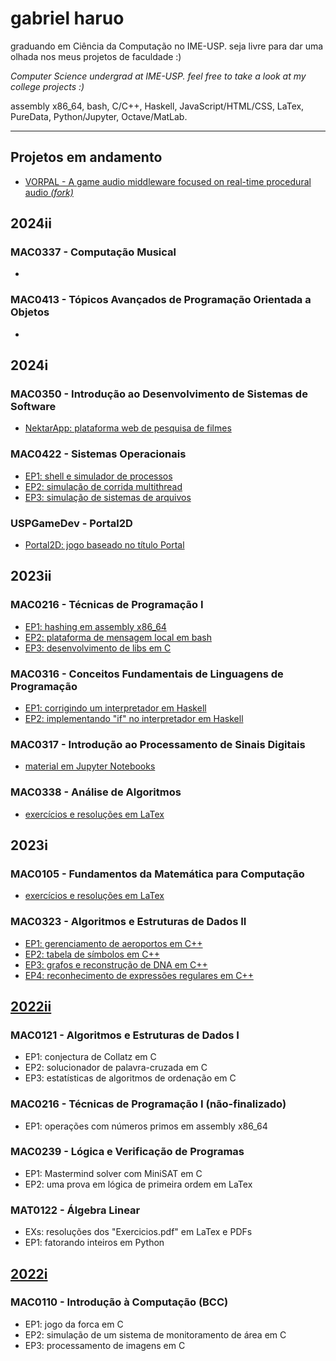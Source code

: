 # gabriel haruo

graduando em Ciência da Computação no IME-USP.
seja livre para dar uma olhada nos meus projetos de faculdade :)

_Computer Science undergrad at IME-USP._
_feel free to take a look at my college projects :)_

assembly x86_64, bash, C/C++, Haskell, JavaScript/HTML/CSS, LaTex, PureData, Python/Jupyter, Octave/MatLab.

---

## Projetos em andamento

- [VORPAL - A game audio middleware focused on real-time procedural audio _(fork)_](https://github.com/haruo-gabriel/vorpal)

## 2024ii

### MAC0337 - Computação Musical

*

### MAC0413 - Tópicos Avançados de Programação Orientada a Objetos

* 

## 2024i

### MAC0350 - Introdução ao Desenvolvimento de Sistemas de Software

* [NektarApp: plataforma web de pesquisa de filmes](https://gitlab.com/hariac/nektarapp)

### MAC0422 - Sistemas Operacionais

* [EP1: shell e simulador de processos](https://github.com/haruo-gabriel/mac0422-ep1-2024i)
* [EP2: simulação de corrida multithread](https://github.com/haruo-gabriel/mac0422-ep2-2024i)
* [EP3: simulação de sistemas de arquivos](https://github.com/haruo-gabriel/mac0422-ep3-2024i)

### USPGameDev - Portal2D

* [Portal2D: jogo baseado no título Portal](https://gitlab.com/uspgamedev/treinamento/2024-1-portal-2d)

## 2023ii

### MAC0216 - Técnicas de Programação I

* [EP1: hashing em assembly x86_64](https://github.com/haruo-gabriel/mac0216-ep1-2023ii)
* [EP2: plataforma de mensagem local em bash](https://github.com/haruo-gabriel/mac0216-ep2-2023ii)
* [EP3: desenvolvimento de libs em C](https://github.com/haruo-gabriel/mac0216-ep3-2023ii)

### MAC0316 - Conceitos Fundamentais de Linguagens de Programação

* [EP1: corrigindo um interpretador em Haskell](https://github.com/haruo-gabriel/mac0316-ep1-2023ii)
* [EP2: implementando "if" no interpretador em Haskell](https://github.com/haruo-gabriel/mac0316-ep2-2023ii)

### MAC0317 - Introdução ao Processamento de Sinais Digitais

* [material em Jupyter Notebooks](https://github.com/haruo-gabriel/mac0317-2023ii)

### MAC0338 - Análise de Algoritmos

* [exercícios e resoluções em LaTex](https://github.com/haruo-gabriel/mac0338-listas-2023ii)

## 2023i

### MAC0105 - Fundamentos da Matemática para Computação

* [exercícios e resoluções em LaTex](https://github.com/haruo-gabriel/mac0105-exercicios-2023i)

### MAC0323 - Algoritmos e Estruturas de Dados II

* [EP1: gerenciamento de aeroportos em C++](https://github.com/haruo-gabriel/mac0323-ep1-2023i)
* [EP2: tabela de símbolos em C++](https://github.com/haruo-gabriel/mac0323-ep2-2023i)
* [EP3: grafos e reconstrução de DNA em C++](https://github.com/haruo-gabriel/mac0323-ep3-2023i)
* [EP4: reconhecimento de expressões regulares em C++](https://github.com/haruo-gabriel/mac0323-ep4-2023i)

## [2022ii](https://github.com/haruo-gabriel/bcc2022ii)

### MAC0121 - Algoritmos e Estruturas de Dados I

* EP1: conjectura de Collatz em C
* EP2: solucionador de palavra-cruzada em C
* EP3: estatísticas de algoritmos de ordenação em C

### MAC0216 - Técnicas de Programação I (não-finalizado)

* EP1: operações com números primos em assembly x86_64

### MAC0239 - Lógica e Verificação de Programas

* EP1: Mastermind solver com MiniSAT em C
* EP2: uma prova em lógica de primeira ordem em LaTex

### MAT0122 - Álgebra Linear

* EXs: resoluções dos "Exercicios.pdf" em LaTex e PDFs
* EP1: fatorando inteiros em Python

## [2022i](https://github.com/haruo-gabriel/bcc2022i)

### MAC0110 - Introdução à Computação (BCC)

* EP1: jogo da forca em C
* EP2: simulação de um sistema de monitoramento de área em C
* EP3: processamento de imagens em C
